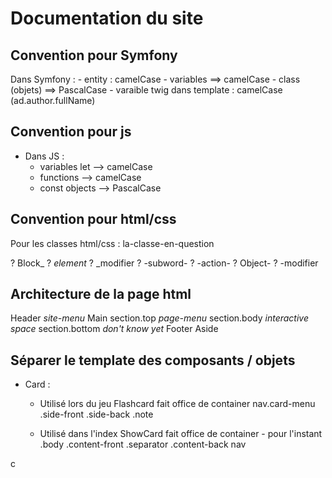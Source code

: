 # Documentation du site

## Convention pour Symfony

Dans Symfony : 
    - entity : camelCase
    - variables ==> camelCase
    - class (objets) ==> PascalCase
    - varaible twig dans template : camelCase (ad.author.fullName)

## Convention pour js
    
- Dans JS :
  - variables let --> camelCase
  - functions --> camelCase
  - const objects --> PascalCase

## Convention pour html/css

Pour les classes html/css :
    la-classe-en-question

?    Block_
?    _element_
?    _modifier
?    -subword-
?    -action-
?    Object-
?    -modifier

## Architecture de la page html

Header
    _site-menu_
Main
    section.top
        _page-menu_
    section.body
        _interactive space_
    section.bottom
        _don't know yet_
Footer
Aside

## Séparer le template des composants / objets

- Card :
  - Utilisé lors du jeu
    Flashcard fait office de container
        nav.card-menu
        .side-front
        .side-back
        .note

  - Utilisé dans l'index
    ShowCard fait office de container - pour l'instant
        .body
            .content-front
            .separator
            .content-back
        nav

c